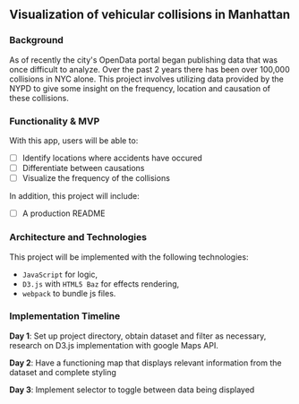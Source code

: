 ## Visualization of vehicular collisions in Manhattan

### Background

As of recently the city's OpenData portal began publishing data that was once difficult to analyze. Over the past 2 years there has been over 100,000 collisions in NYC alone.
This project involves utilizing data provided by the NYPD to give some insight on the frequency, location and causation of these collisions.


### Functionality & MVP  

With this app, users will be able to:

- [ ] Identify locations where accidents have occured
- [ ] Differentiate between causations
- [ ] Visualize the frequency of the collisions

In addition, this project will include:

- [ ] A production README


### Architecture and Technologies

This project will be implemented with the following technologies:

- `JavaScript` for logic,
- `D3.js` with `HTML5 Baz` for effects rendering,
- `webpack` to bundle js files.


### Implementation Timeline

**Day 1**:
 Set up project directory, obtain dataset and filter as necessary, research on D3.js implementation with google Maps API.

**Day 2**:
  Have a functioning map that displays relevant information from the dataset and complete styling

**Day 3**:
  Implement selector to toggle between data being displayed
